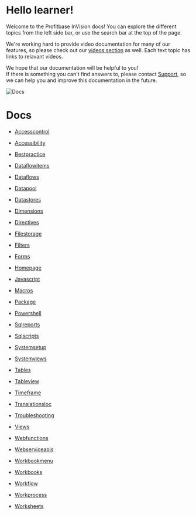 


# Hello learner!

Welcome to the Profitbase InVision docs!
You can explore the different topics from the left side bar, or use the search bar at the top of the page.

We're working hard to provide video documentation for many of our features, so please check out our [videos section](../videos/index.md) as well. Each text topic has links to relavant videos.

We hope that our documentation will be helpful to you!  
If there is something you can't find answers to, please contact [Support](https://support.profitbase.com/), so we can help you and improve this documentation in the future.
<br/>

![Docs](https://profitbasedocs.blob.core.windows.net/images/dodocs.png "Docs")

# Docs

* [Accesscontrol](../docs/accesscontrol/index.md)

* [Accessibility](./accessibility/index.md)

* [Bestpractice](./bestpractice.md)

* [Dataflowitems](./dataflowitems/index.md)

* [Dataflows](./dataflows/index.md)

* [Datapool](./datapool.md)
* [Datastores](./datastores/index.md)

* [Dimensions](./dimensions/index.md)

* [Directives](./directives/index.md)

* [Filestorage](./filestorage/index.md)

* [Filters](./filters/index.md)

* [Forms](./forms/index.md)

* [Homepage](./homepage/index.md)

* [Javascript](./javascript.md)
* [Macros](./macros/index.md)

* [Package](./package/index.md)

* [Powershell](./powershell/index.md)

* [Sqlreports](./sqlreports/index.md)

* [Sqlscripts](./sqlscripts/index.md)

* [Systemsetup](./systemsetup/index.md)

* [Systemviews](./systemviews.md)
* [Tables](./tables/index.md)

* [Tableview](./tableview/index.md)

* [Timeframe](./timeframe.md)
* [Translationsloc](./translationsloc/index.md)

* [Troubleshooting](./troubleshooting.md)
* [Views](./views.md)
* [Webfunctions](./webfunctions/index.md)

* [Webserviceapis](./webserviceapis/index.md)

* [Workbookmenu](./workbookmenu.md)
* [Workbooks](./workbooks/index.md)

* [Workflow](./workflow/index.md)

* [Workprocess](./workprocess/index.md)

* [Worksheets](./worksheets/index.md)

